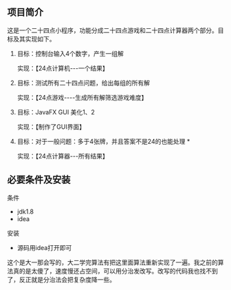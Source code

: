 ## 项目简介

这是一个二十四点小程序，功能分成二十四点游戏和二十四点计算器两个部分。目标及其实现如下。

1. 目标：控制台输入4个数字，产生一组解

   实现：【24点计算机---一个结果】

   

2. 目标：测试所有二十四点问题，给出每组的所有解

   实现：【24点游戏----生成所有解筛选游戏难度】

3. 目标：JavaFX GUI 美化1、2

   实现：【制作了GUI界面】

4. 目标：对于一般问题：多于4张牌，并且答案不是24的也能处理 *

   实现：【24点计算器---所有结果】

## 必要条件及安装

条件
* jdk1.8
* idea

安装
* 源码用idea打开即可

这个是大一那会写的，大二学完算法有把这里面算法重新实现了一遍。我之前的算法真的是太傻了，速度慢还占空间，可以用分治发改写。改写的代码我也找不到了，反正就是分治法会把复杂度降一些。

